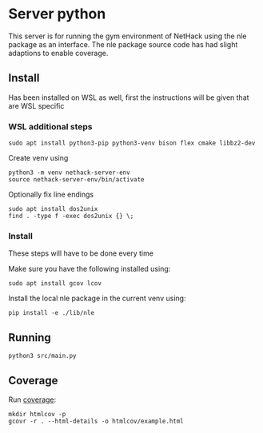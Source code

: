 # Server python
This server is for running the gym environment of NetHack using the nle package as an interface.
The nle package source code has had slight adaptions to enable coverage.

## Install
Has been installed on WSL as well, first the instructions will be given that are WSL specific

### WSL additional steps
```commandline
sudo apt install python3-pip python3-venv bison flex cmake libbz2-dev
```

Create venv using
```commandline
python3 -m venv nethack-server-env
source nethack-server-env/bin/activate
```

Optionally fix line endings
```commandline
sudo apt install dos2unix
find . -type f -exec dos2unix {} \;
```

### Install
These steps will have to be done every time

Make sure you have the following installed using:
```commandline
sudo apt install gcov lcov
```

Install the local nle package in the current venv using:
```commandline
pip install -e ./lib/nle
```

## Running
```commandline
python3 src/main.py
```

## Coverage
Run [coverage](https://gcovr.com/en/stable/):
```commandline
mkdir htmlcov -p
gcovr -r . --html-details -o htmlcov/example.html
```

